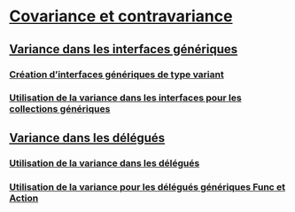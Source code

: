 # [Covariance et contravariance](covariance-and-contravariance.md)
## [Variance dans les interfaces génériques](variance-in-generic-interfaces.md)
### [Création d’interfaces génériques de type variant](creating-variant-generic-interfaces.md)
### [Utilisation de la variance dans les interfaces pour les collections génériques](using-variance-in-interfaces-for-generic-collections.md)
## [Variance dans les délégués](variance-in-delegates.md)
### [Utilisation de la variance dans les délégués](using-variance-in-delegates.md)
### [Utilisation de la variance pour les délégués génériques Func et Action](using-variance-for-func-and-action-generic-delegates.md)
